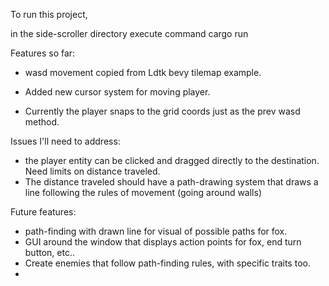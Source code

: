 To run this project, 

in the side-scroller directory execute command cargo run



Features so far:
- wasd movement copied from Ldtk bevy tilemap example.

- Added new cursor system for moving player.
- Currently the player snaps to the grid coords just as the prev wasd method.


Issues I'll need to address: 
- the player entity can be clicked and dragged directly to the destination. Need limits on distance traveled.
- The distance traveled should have a path-drawing system that draws a line following the rules of movement (going around walls)


Future features:
- path-finding with drawn line for visual of possible paths for fox.
- GUI around the window that displays action points for fox, end turn button, etc..
- Create enemies that follow path-finding rules, with specific traits too.
- 


